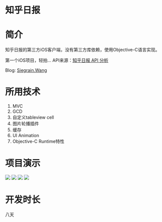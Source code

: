 # 知乎日报

# 简介

知乎日报的第三方iOS客户端，没有第三方库依赖，使用Objective-C语言实现。

第一个iOS项目，轻拍...
API来源：[知乎日报 API 分析](https://github.com/izzyleung/ZhihuDailyPurify/wiki/%E7%9F%A5%E4%B9%8E%E6%97%A5%E6%8A%A5-API-%E5%88%86%E6%9E%90)

Blog: <a href="http://siegrain.wang/" target="_blank">Siegrain.Wang</a>

# 所用技术

1. MVC
2. GCD
3. 自定义tableview cell
4. 图片轮播插件
5. 缓存
6. UI Animation
7. Objective-C Runtime特性

# 项目演示

![](http://siegrain.wang/_image/%E7%9F%A5%E4%B9%8E%E6%97%A5%E6%8A%A5%E9%A1%B9%E7%9B%AE%E6%80%BB%E7%BB%93/ZhihuDaily_Launch.gif) ![](http://siegrain.wang/_image/%E7%9F%A5%E4%B9%8E%E6%97%A5%E6%8A%A5%E9%A1%B9%E7%9B%AE%E6%80%BB%E7%BB%93/ZhihuDaily2_Home.gif)
![](http://siegrain.wang/_image/%E7%9F%A5%E4%B9%8E%E6%97%A5%E6%8A%A5%E9%A1%B9%E7%9B%AE%E6%80%BB%E7%BB%93/ZhihuDaily3_Scrolling.gif) ![](http://siegrain.wang/_image/%E7%9F%A5%E4%B9%8E%E6%97%A5%E6%8A%A5%E9%A1%B9%E7%9B%AE%E6%80%BB%E7%BB%93/ZhihuDaily4_Article.gif)



# 开发时长

八天